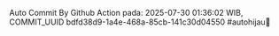 Auto Commit By Github Action pada: 2025-07-30 01:36:02 WIB, COMMIT_UUID bdfd38d9-1a4e-468a-85cb-141c30d04550 #autohijau🗿
